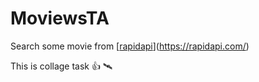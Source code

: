 # MoviewsTA

Search some movie from [[rapidapi](rapidapi.com)](https://rapidapi.com/)

This is collage task :thumbsup: :artificial_satellite:
